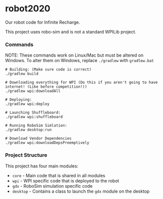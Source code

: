 # robot2020
Our robot code for Infinite Recharge.

This project uses robo-sim and is not a standard WPILib project.

### Commands
NOTE: These commands work on Linux/Mac but must be altered on Windows.
To alter them on Windows, replace `./gradlew` with `gradlew.bat`

```shell script
# Building: (Make sure code is correct)
./gradlew build

# Downloading everything for WPI (Do this if you aren't going to have internet! (Like before competition!))
./gradlew wpi:downloadAll

# Deploying:
./gradlew wpi:deploy

# Launching Shuffleboard:
./gradlew wpi:shuffleboard

# Running RoboSim Simlation:
./gradlew desktop:run

# Download Vendor Dependencies
./gradlew wpi:downloadDepsPreemptively
```

### Project Structure
This project has four main modules:
* `core` - Main code that is shared in all modules
* `wpi` - WPI specific code that is deployed to the robot
* `gdx` - RoboSim simulation specific code
* `desktop` - Contains a class to launch the `gdx` module on the desktop
